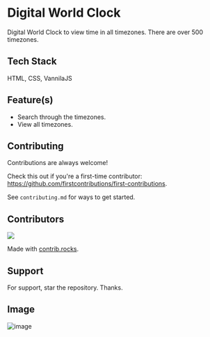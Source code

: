
# Digital World Clock

Digital World Clock to view time in all timezones. There are over 500 timezones.





## Tech Stack

HTML, CSS, VannilaJS


## Feature(s)

- Search through the timezones.
- View all timezones.
## Contributing

Contributions are always welcome!

Check this out if you're a first-time contributor: https://github.com/firstcontributions/first-contributions.

See `contributing.md` for ways to get started.

## Contributors

<a href="https://github.com/dapoadedire/digital-world-clock/graphs/contributors">
  <img src="https://contrib.rocks/image?repo=dapoadedire/digital-world-clock" />
</a>

Made with [contrib.rocks](https://contrib.rocks).


## Support

For support, star the repository. Thanks.

## Image

![image](https://user-images.githubusercontent.com/95668340/201287276-ac096ffc-45e4-4902-b410-233157622739.png)




